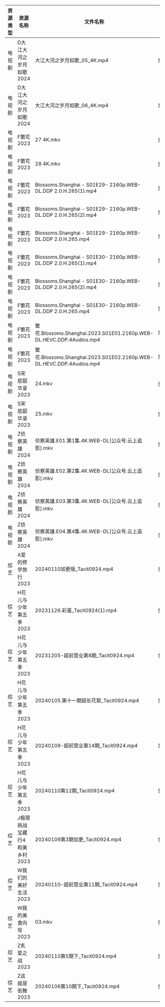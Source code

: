 | 资源类型 | 资源名称              | 文件名称                                                               | 分享链接                                      | 更新时间                |
| ---- | ----------------- | ------------------------------------------------------------------ | ----------------------------------------- | ------------------- |
| 电视剧  | D大江大河之岁月如歌2024    | 大江大河之岁月如歌_05_4K.mp4                                                | https://www.alipan.com/s/kk8XyVrxQx8      | 2024-01-11 09:50:04 |
| 电视剧  | D大江大河之岁月如歌2024    | 大江大河之岁月如歌_06_4K.mp4                                                | https://www.alipan.com/s/kk8XyVrxQx8      | 2024-01-11 09:50:03 |
| 电视剧  | F繁花2023           | 27 4K.mkv                                                          | https://www.alipan.com/s/1ySCmMzW5aJ      | 2024-01-11 00:05:16 |
| 电视剧  | F繁花2023           | 28 4K.mkv                                                          | https://www.alipan.com/s/1ySCmMzW5aJ      | 2024-01-11 00:05:16 |
| 电视剧  | F繁花2023           | Blossoms.Shanghai - S01E29- 2160p.WEB-DL.DDP 2.0.H.265(1).mp4      | https://www.alipan.com/s/1ySCmMzW5aJ      | 2024-01-11 00:05:15 |
| 电视剧  | F繁花2023           | Blossoms.Shanghai - S01E29- 2160p.WEB-DL.DDP 2.0.H.265(2).mp4      | https://www.alipan.com/s/1ySCmMzW5aJ      | 2024-01-11 00:05:14 |
| 电视剧  | F繁花2023           | Blossoms.Shanghai - S01E29- 2160p.WEB-DL.DDP 2.0.H.265.mp4         | https://www.alipan.com/s/1ySCmMzW5aJ      | 2024-01-11 00:05:14 |
| 电视剧  | F繁花2023           | Blossoms.Shanghai - S01E30- 2160p.WEB-DL.DDP 2.0.H.265(1).mp4      | https://www.alipan.com/s/1ySCmMzW5aJ      | 2024-01-11 00:05:14 |
| 电视剧  | F繁花2023           | Blossoms.Shanghai - S01E30- 2160p.WEB-DL.DDP 2.0.H.265(2).mp4      | https://www.alipan.com/s/1ySCmMzW5aJ      | 2024-01-11 00:05:13 |
| 电视剧  | F繁花2023           | Blossoms.Shanghai - S01E30- 2160p.WEB-DL.DDP 2.0.H.265.mp4         | https://www.alipan.com/s/1ySCmMzW5aJ      | 2024-01-11 00:05:12 |
| 电视剧  | F繁花2023           | 繁花.Blossoms.Shanghai.2023.S01E01.2160p.WEB-DL.HEVC.DDP.4Audios.mp4 | https://www.alipan.com/s/1ySCmMzW5aJ      | 2024-01-11 00:05:12 |
| 电视剧  | F繁花2023           | 繁花.Blossoms.Shanghai.2023.S01E02.2160p.WEB-DL.HEVC.DDP.4Audios.mp4 | https://www.alipan.com/s/1ySCmMzW5aJ      | 2024-01-11 00:05:11 |
| 电视剧  | S宋慈韶华录2023        | 24.mkv                                                             | https://www.alipan.com/s/K2SQadx7TPe      | 2024-01-11 00:05:32 |
| 电视剧  | S宋慈韶华录2023        | 25.mkv                                                             | https://www.alipan.com/s/K2SQadx7TPe      | 2024-01-11 00:05:32 |
| 电视剧  | Z侦察英雄2024         | 侦察英雄.E01.第1集.4K.WEB-DL[公众号.云上追影].mkv                               | https://www.alipan.com/s/9bbVLR4auhS      | 2024-01-11 00:05:49 |
| 电视剧  | Z侦察英雄2024         | 侦察英雄.E02.第2集.4K.WEB-DL[公众号.云上追影].mkv                               | https://www.alipan.com/s/9bbVLR4auhS      | 2024-01-11 00:05:48 |
| 电视剧  | Z侦察英雄2024         | 侦察英雄.E03.第3集.4K.WEB-DL[公众号.云上追影].mkv                               | https://www.alipan.com/s/9bbVLR4auhS      | 2024-01-11 00:05:47 |
| 电视剧  | Z侦察英雄2024         | 侦察英雄.E04.第4集.4K.WEB-DL[公众号.云上追影].mkv                               | https://www.alipan.com/s/9bbVLR4auhS      | 2024-01-11 00:05:47 |
| 综艺   | A爱的修学旅行2023       | 20240110加更版_Tacit0924.mp4                                          | https://www.aliyundrive.com/s/EE9WNi94Ftz | 2024-01-11 00:05:55 |
| 综艺   | H花儿与少年第五季2023     | 20231126.彩蛋_Tacit0924(1).mp4                                       | https://www.aliyundrive.com/s/Rb3k2hgSjHJ | 2024-01-11 09:45:08 |
| 综艺   | H花儿与少年第五季2023     | 20231205-超前营业第8期_Tacit0924.mp4                                     | https://www.aliyundrive.com/s/Rb3k2hgSjHJ | 2024-01-11 09:45:08 |
| 综艺   | H花儿与少年第五季2023     | 20240105.第十一期超长花絮_Tacit0924.mp4                                    | https://www.aliyundrive.com/s/Rb3k2hgSjHJ | 2024-01-11 09:45:07 |
| 综艺   | H花儿与少年第五季2023     | 20240109-超前营业第14期_Tacit0924.mp4                                    | https://www.aliyundrive.com/s/Rb3k2hgSjHJ | 2024-01-11 09:45:07 |
| 综艺   | H花儿与少年第五季2023     | 20240110第12期_Tacit0924.mp4                                         | https://www.aliyundrive.com/s/Rb3k2hgSjHJ | 2024-01-11 09:45:07 |
| 综艺   | J极限挑战宝藏行4和美乡村2023 | 20240109第3期加更_Tacit0924.mp4                                        | https://www.alipan.com/s/6H8jA6rJHYC      | 2024-01-11 09:45:11 |
| 综艺   | W我们的美好生活2023      | 20240110-超前营业第11期_Tacit0924.mp4                                    | https://www.aliyundrive.com/s/zAXrGigJxgY | 2024-01-11 09:45:29 |
| 综艺   | W我的美食向导2023       | 03.mkv                                                             | https://www.alipan.com/s/qxZAXJdW7wE      | 2024-01-11 09:45:31 |
| 综艺   | Z炙爱之战2023         | 20240110第5期下_Tacit0924.mp4                                         | https://www.alipan.com/s/wy7RvpBvLX7      | 2024-01-11 00:06:38 |
| 综艺   | Z这就是街舞2023        | 20240106第10期下_Tacit0924.mp4                                        | https://www.aliyundrive.com/s/AnJxPe7Xdci | 2024-01-11 09:45:41 |
